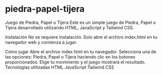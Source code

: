 # piedra-papel-tijera
Juego de Piedra, Papel o Tijera
Este es un simple juego de Piedra, Papel o Tijera desarrollado utilizando HTML, JavaScript y Tailwind CSS.

Instalación
No se requiere instalación. Solo abre el archivo index.html en tu navegador web y comienza a jugar.

Cómo jugar
Abre el archivo index.html en tu navegador.
Selecciona una de las opciones: Piedra, Papel o Tijera haciendo clic en los botones proporcionados.
Elige tu movimiento y el juego mostrará el resultado.
Tecnologías utilizadas
HTML
JavaScript
Tailwind CSS
